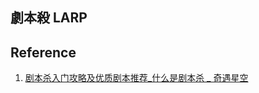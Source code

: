 ## 劇本殺 LARP

## Reference

1. [剧本杀入门攻略及优质剧本推荐_什么是剧本杀 _ 奇遇星空](https://www.gamersky.com/handbook/202108/1413158.shtml)